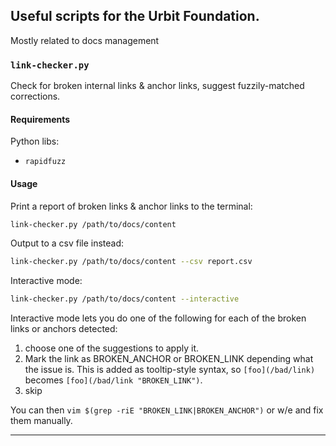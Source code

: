 ## Useful scripts for the Urbit Foundation.

Mostly related to docs management

### `link-checker.py`

Check for broken internal links & anchor links, suggest fuzzily-matched corrections.

#### Requirements

Python libs:
- `rapidfuzz`

#### Usage

Print a report of broken links & anchor links to the terminal:

```sh
link-checker.py /path/to/docs/content
```

Output to a csv file instead:

```sh
link-checker.py /path/to/docs/content --csv report.csv
```

Interactive mode:

```sh
link-checker.py /path/to/docs/content --interactive
```

Interactive mode lets you do one of the following for each of the broken links or anchors detected:

1. choose one of the suggestions to apply it.
2. Mark the link as BROKEN_ANCHOR or BROKEN_LINK depending what the issue is. This is added as tooltip-style syntax, so `[foo](/bad/link)` becomes `[foo](/bad/link "BROKEN_LINK")`.
3. skip

You can then `vim $(grep -riE "BROKEN_LINK|BROKEN_ANCHOR")` or w/e and fix them manually.

---

